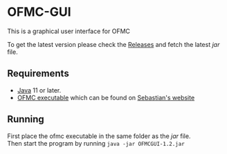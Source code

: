 # OFMC-GUI
This is a graphical user interface for OFMC

To get the latest version please check the [Releases](https://github.com/ulfur88/OFMC-GUI/releases) and fetch the latest *jar* file.
 
## Requirements
*  [Java](https://jdk.java.net/14/) 11 or later.
*  [OFMC executable](https://www.imm.dtu.dk/~samo/ofmc-2020.zip) which can be found on [Sebastian's website](https://www.imm.dtu.dk/~samo/)

## Running
First place the ofmc executable in the same folder as the *jar* file.  
Then start the program by running `java -jar OFMCGUI-1.2.jar`
